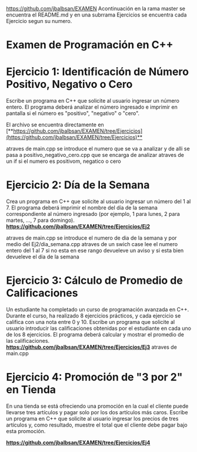 https://github.com/jbalbsan/EXAMEN
Acontinuación en la rama master se encuentra el README.md y en una subrrama Ejercicios se encuentra cada Ejercicio segun su numero.

# Examen de Programación en C++ #

# Ejercicio 1: Identificación de Número Positivo, Negativo o Cero #
Escribe un programa en C++ que solicite al usuario ingresar un número entero. El programa deberá analizar el número ingresado e imprimir en pantalla si el número es "positivo", "negativo" o "cero". 

El archivo se encuentra directamente en [**[https://github.com/jbalbsan/EXAMEN/tree/Ejercicios](https://github.com/jbalbsan/EXAMEN/tree/Ejercicios)** ](https://github.com/jbalbsan/EXAMEN/tree/Ejercicios)

atraves de main.cpp se introduce el numero que se va a analizar y de alli se pasa a positivo_negativo_cero.cpp que se encarga de analizar atraves de un if si el numero es positivom, negatico o cero


# Ejercicio 2: Día de la Semana #
Crea un programa en C++ que solicite al usuario ingresar un número del 1 al 7. El programa deberá imprimir el nombre del día de la semana correspondiente al número ingresado (por ejemplo, 1 para lunes, 2 para martes, ..., 7 para domingo). 
**https://github.com/jbalbsan/EXAMEN/tree/Ejercicios/Ej2**

atraves de main.cpp se introduce el numero de dia de la semana y por medio del Ej2/dia_semana.cpp atraves de un swich case lee el numero entero del 1 al 7 si no esta en ese rango devueleve un aviso y si esta bien devueleve el dia de la semana

# Ejercicio 3: Cálculo de Promedio de Calificaciones #
Un estudiante ha completado un curso de programación avanzada en C++. Durante el curso, ha realizado 8 ejercicios prácticos, y cada ejercicio se califica con una nota entre 0 y 10. Escribe un programa que solicite al usuario introducir las calificaciones obtenidas por el estudiante en cada uno de los 8 ejercicios. El programa deberá calcular y mostrar el promedio de las calificaciones. 
**https://github.com/jbalbsan/EXAMEN/tree/Ejercicios/Ej3**
atraves de main.cpp



# Ejercicio 4: Promoción de "3 por 2" en Tienda #
En una tienda se está ofreciendo una promoción en la cual el cliente puede llevarse tres artículos y pagar solo por los dos artículos más caros. Escribe un programa en C++ que solicite al usuario ingresar los precios de tres artículos y, como resultado, muestre el total que el cliente debe pagar bajo esta promoción.

**https://github.com/jbalbsan/EXAMEN/tree/Ejercicios/Ej4**
